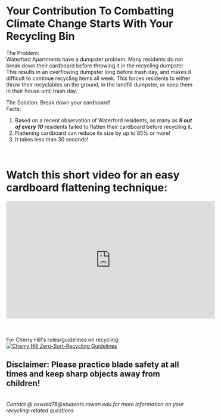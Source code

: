 # Your Contribution To Combatting Climate Change Starts With Your Recycling Bin

The Problem: 
<br>
Waterford Apartments have a dumpster problem. Many residents do not break down their cardboard before throwing it in the recycling dumpster. This results in an overflowing dumpster long before trash day, and makes it difficult to continue recycling items all week. This forces residents to either throw their recyclables on the ground, in the landfill dumpster, or keep them in their house until trash day. 

The Solution:
Break down your cardboard!
<br>
Facts:
1. Based on a recent observation of Waterford residents, as many as ***9 out of every 10*** residents failed to flatten their cardboard before recycling it. 
2. Flattening cardboard can reduce its size by up to 85% or more! 
3. It takes less than 30 seconds!

<br>
<h1> Watch this short video for an easy cardboard flattening technique: </h1>

<iframe width="560" height="315" src="https://www.youtube.com/embed/yPi2yNENia0" title="YouTube video player" frameborder="0" allow="accelerometer; autoplay; clipboard-write; encrypted-media; gyroscope; picture-in-picture" allowfullscreen></iframe>


<br><br>
For Cherry Hill's rules/guidelines on recycling: 
[![Cherry Hill Zero-Sort-Recycling Guidelines](/assets/images/shiprock.jpg "Cherry Hill Recycling Guidelines")](https://www.chnj.gov/DocumentCenter/View/6528/PDF-Zero-Sort-Recycling)
<br>
<h2>Disclaimer: Please practice blade safety at all times and keep sharp objects away from children!</h2>
<br>
<footer>
    <address>
        Contact @ oswald78@students.rowan.edu for more information on your recycling-related questions

